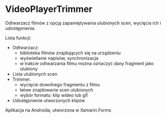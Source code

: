 # VideoPlayerTrimmer

Odtwarzacz filmów z opcją zapamiętywania ulubionych scen, wycięcia ich i udostępnienia.

Lista funkcji:
* Odtwarzacz:
    * biblioteka filmów znajdujących się na urządzeniu
    * wyświetlanie napisów, synchronizacja
    * w trakcie odtwarzania filmu można oznaczyć dany fragment jako ulubiony
 * Lista ulubionych scen
 * Trimmer. 
    * wycięcie dowolnego fragmentu z filmu
    * łatwe znajdowanie scen ulubionych
    * wybór formatu: klip wideo lub gif
 * Udostępnienie utworzonych klipów

Aplikacja na Androida, utworzona w Xamarin.Forms
